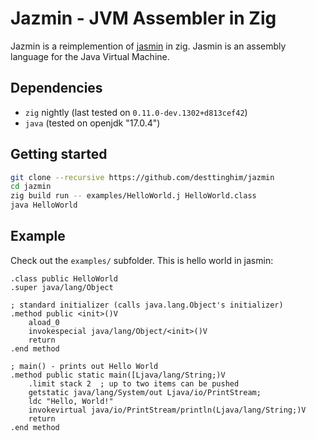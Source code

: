 # Jazmin - JVM Assembler in Zig

Jazmin is a reimplemention of [jasmin][jasmin] in zig.
Jasmin is an assembly language for the Java Virtual Machine.

## Dependencies

- `zig` nightly (last tested on `0.11.0-dev.1302+d813cef42`)
- `java` (tested on openjdk "17.0.4")

## Getting started

``` sh
git clone --recursive https://github.com/desttinghim/jazmin
cd jazmin
zig build run -- examples/HelloWorld.j HelloWorld.class
java HelloWorld
```

## Example

Check out the `examples/` subfolder. This is hello world in jasmin:

``` jasmin
.class public HelloWorld
.super java/lang/Object

; standard initializer (calls java.lang.Object's initializer)
.method public <init>()V
    aload_0
    invokespecial java/lang/Object/<init>()V
    return
.end method

; main() - prints out Hello World
.method public static main([Ljava/lang/String;)V
    .limit stack 2  ; up to two items can be pushed
    getstatic java/lang/System/out Ljava/io/PrintStream;
    ldc "Hello, World!"
    invokevirtual java/io/PrintStream/println(Ljava/lang/String;)V
    return
.end method
```

[jasmin]: https://jasmin.sourceforge.net/
